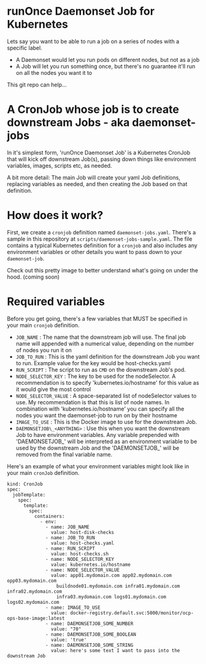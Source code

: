 # runOnce Daemonset Job for Kubernetes
Lets say you want to be able to run a job on a series of nodes with a specific label.
- A Daemonset would let you run pods on different nodes, but not as a job
- A Job will let you run something once, but there's no guarantee it'll run on all the nodes you want it to

This git repo can help...

# A CronJob whose job is to create downstream Jobs - aka daemonset-jobs
In it's simplest form, 'runOnce Daemonset Job' is a Kubernetes CronJob that will kick off downstream Job(s), passing down things like environment variables, images, scripts etc, as needed.

A bit more detail: The main Job will create your yaml Job definitions, replacing variables as needed, and then creating the Job based on that definition.

# How does it work?
First, we create a `cronjob` definition named `daemonset-jobs.yaml`. There's a sample in this repository at `scripts/daemonset-jobs-sample.yaml`.  The file contains a typical Kubernetes definition for a `cronjob` and also includes any environment variables or other details you want to pass down to your `daemonset-job`.

Check out this pretty image to better understand what's going on under the hood. (coming soon)

# Required variables
Before you get going, there's a few variables that MUST be specified in your main `cronjob` definition.

- `JOB_NAME` : The name that the downstream job will use.  The final job name will appended with a numerical value, depending on the number of nodes you run it on
- `JOB_TO_RUN` : This is the yaml definition for the downstream Job you want to run.  Example value for the key would be host-checks.yaml
- `RUN_SCRIPT` : The script to run as `CMD` on the downstream Job's pod.
- `NODE_SELECTOR_KEY` : The key to be used for the nodeSelector.  A recommendation is to specify 'kubernetes.io/hostname' for this value as it would give the most control
- `NODE_SELECTOR_VALUE` : A space-separated list of nodeSelector values to use.  My recommendation is that this is list of node names.  In combination with 'kubernetes.io/hostname' you can specify all the nodes you want the daemonset-job to run on by their hostname
- `IMAGE_TO_USE` : This is the Docker image to use for the downstream Job.
- `DAEMONSETJOB\_<ANYTHING>` :  Use this when you want the downstream Job to have environment variables.  Any variable prepended with 'DAEMONSETJOB\_' will be interpreted as an environment variable to be used by the downstream Job and the 'DAEMONSETJOB\_' will be removed from the final variable name.

Here's an example of what your environment variables might look like in your main `cronJob` definition.
```
kind: CronJob
spec:
  jobTemplate:
    spec:
      template:
        spec:
          containers:
            - env:
              - name: JOB_NAME
                value: host-disk-checks
              - name: JOB_TO_RUN
                value: host-checks.yaml
              - name: RUN_SCRIPT
                value: host-checks.sh
              - name: NODE_SELECTOR_KEY
                value: kubernetes.io/hostname
              - name: NODE_SELECTOR_VALUE
                value: app01.mydomain.com app02.mydomain.com opp03.mydomain.com
                  buildnode01.mydomain.com infra01.mydomain.com infra02.mydomain.com
                  infra03.mydomain.com logs01.mydomain.com logs02.mydomain.com
              - name: IMAGE_TO_USE
                value: docker-registry.default.svc:5000/monitor/ocp-ops-base-image:latest
              - name: DAEMONSETJOB_SOME_NUMBER
                value: "70"
              - name: DAEMONSETJOB_SOME_BOOLEAN
                value: 'true'
              - name: DAEMONSETJOB_SOME_STRING
                value: here's some text I want to pass into the downstream Job
```

